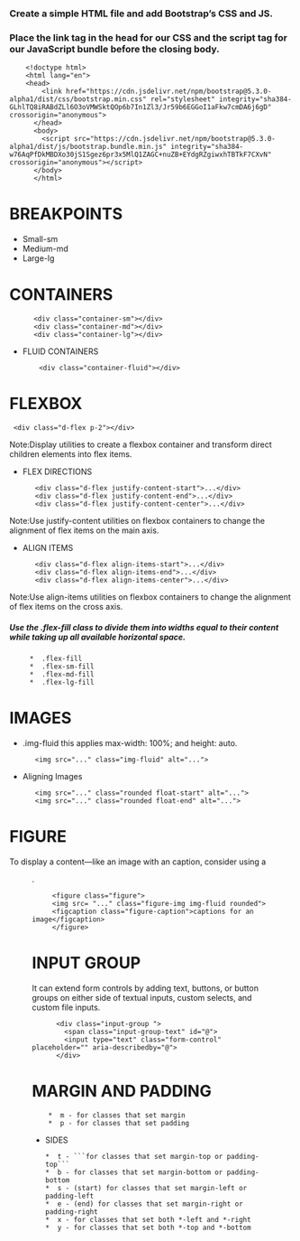 
### Create a simple HTML file and add Bootstrap’s CSS and JS. 
### Place the link tag in the head for our CSS and the script tag for our JavaScript bundle before the closing body.
          
        <!doctype html>
        <html lang="en">
        <head>
            <link href="https://cdn.jsdelivr.net/npm/bootstrap@5.3.0-alpha1/dist/css/bootstrap.min.css" rel="stylesheet" integrity="sha384-    GLhlTQ8iRABdZLl6O3oVMWSktQOp6b7In1Zl3/Jr59b6EGGoI1aFkw7cmDA6j6gD" crossorigin="anonymous">
          </head>
          <body>
            <script src="https://cdn.jsdelivr.net/npm/bootstrap@5.3.0-alpha1/dist/js/bootstrap.bundle.min.js" integrity="sha384-w76AqPfDkMBDXo30jS1Sgez6pr3x5MlQ1ZAGC+nuZB+EYdgRZgiwxhTBTkF7CXvN" crossorigin="anonymous"></script>
          </body>
          </html>
         
 
 # BREAKPOINTS
 
 * Small-sm
 * Medium-md
 * Large-lg

# CONTAINERS

          <div class="container-sm"></div>
          <div class="container-md"></div>
          <div class="container-lg"></div>
          
* FLUID CONTAINERS
          
          <div class="container-fluid"></div>
          
 # FLEXBOX
   
     <div class="d-flex p-2"></div>
     
 Note:Display utilities to create a flexbox container and transform direct children elements into flex items.
 
 * FLEX DIRECTIONS
 
          <div class="d-flex justify-content-start">...</div>
          <div class="d-flex justify-content-end">...</div>
          <div class="d-flex justify-content-center">...</div>
 
  Note:Use justify-content utilities on flexbox containers to change the alignment of flex items on the main axis.

 
 * ALIGN ITEMS
 
          <div class="d-flex align-items-start">...</div>
          <div class="d-flex align-items-end">...</div>
          <div class="d-flex align-items-center">...</div>
  
  Note:Use align-items utilities on flexbox containers to change the alignment of flex items on the cross axis.
  
  
  
  
  ##### Use the .flex-fill class to divide them into widths equal to their content while taking up all available horizontal space.
  
  
         *  .flex-fill
         *  .flex-sm-fill
         *  .flex-md-fill
         *  .flex-lg-fill
# IMAGES

* .img-fluid this applies max-width: 100%; and height: auto.
          
         <img src="..." class="img-fluid" alt="...">
          
 * Aligning Images         
          
          <img src="..." class="rounded float-start" alt="...">
          <img src="..." class="rounded float-end" alt="...">
          
 # FIGURE 
 
   To display a content—like an image with an caption, consider using a <figure>.
          
         <figure class="figure">
         <img src= "..." class="figure-img img-fluid rounded">
         <figcaption class="figure-caption">captions for an image</figcaption>
         </figure>
          
          
# INPUT GROUP  
          
  It can extend form controls by adding text, buttons, or button groups on either side of textual inputs, custom selects, and custom file inputs.
          
          
          <div class="input-group ">
            <span class="input-group-text" id="@">
            <input type="text" class="form-control" placeholder="" aria-describedby="@">
          </div>
                  
                    
# MARGIN AND PADDING
                  
        *  m - for classes that set margin
        *  p - for classes that set padding
                  
  * SIDES
          
        *  t - ```for classes that set margin-top or padding-top```
        *  b - for classes that set margin-bottom or padding-bottom
        *  s - (start) for classes that set margin-left or padding-left 
        *  e - (end) for classes that set margin-right or padding-right 
        *  x - for classes that set both *-left and *-right
        *  y - for classes that set both *-top and *-bottom


          
          
          
          
          
          
          
